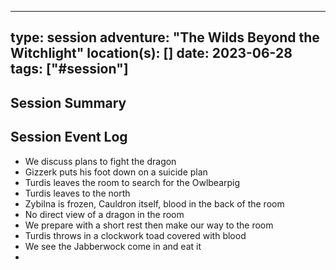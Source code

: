 
---
type: session
adventure: "The Wilds Beyond the Witchlight"
location(s): []
date: 2023-06-28
tags: ["#session"]
---

## Session Summary

## Session Event Log

- We discuss plans to fight the dragon
- Gizzerk puts his foot down on a suicide plan
- Turdis leaves the room to search for the Owlbearpig
- Turdis leaves to the north
- Zybilna is frozen, Cauldron itself, blood in the back of the room
- No direct view of a dragon in the room
- We prepare with a short rest then make our way to the room
- Turdis throws in a clockwork toad covered with blood
- We see the Jabberwock come in and eat it
- 